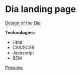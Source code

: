# Dia landing page
[Design of the Dia](https://www.figma.com/file/7qwsWggv9BAxMi2VPhBuPr/Air-(formerly-Dia)?node-id=9138%3A35)

**Technologies:**
- Html
- CSS/SCSS
- Javascript
- BEM

[Prewiew](https://yashkindzhus.github.io/layout_dia/)
